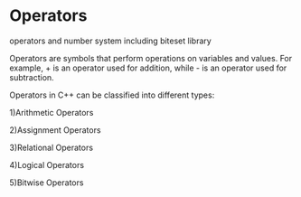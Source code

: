 # Operators

operators and number system including biteset library

Operators are symbols that perform operations on variables and values. For example, + is an operator used for addition, while - is an operator used for subtraction.

Operators in C++ can be classified into different types:

1)Arithmetic Operators

2)Assignment Operators

3)Relational Operators

4)Logical Operators

5)Bitwise Operators


